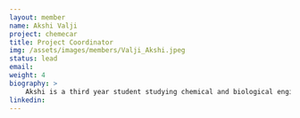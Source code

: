 ```yaml
---
layout: member
name: Akshi Valji
project: chemecar
title: Project Coordinator
img: /assets/images/members/Valji_Akshi.jpeg
status: lead
email:
weight: 4
biography: >
    Akshi is a third year student studying chemical and biological engineering at UBC who recently finished her 16 month Co-op term. She joined the Chem-E-Car Design Team in her first year as a lab team member, after which she led the lab team for 2 years and now is the media coordinator. Akshi is also now the  project coordinator for Envision, whose responsibilities include being the main point of contact between each project and Envision; overseeing progress and managing schedules. In her free time, she enjoys cooking and painting.
linkedin:
---
```

